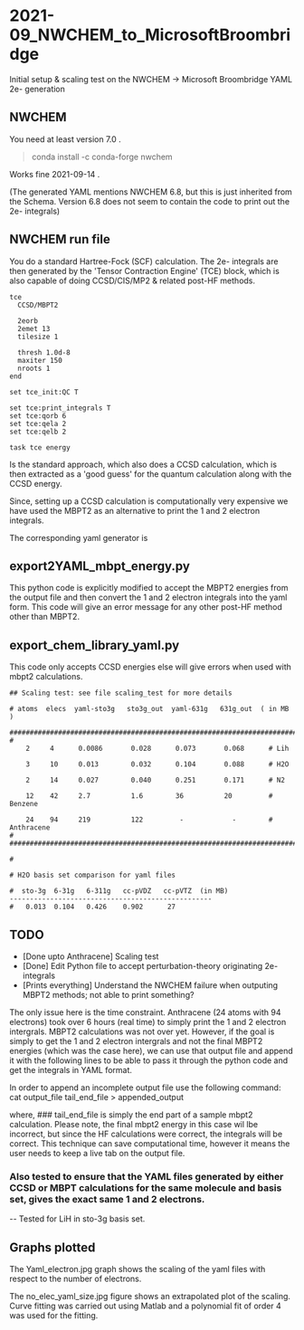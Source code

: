 # 2021-09_NWCHEM_to_MicrosoftBroombridge
Initial setup &amp; scaling test on the NWCHEM -> Microsoft Broombridge YAML 2e- generation

## NWCHEM

You need at least version 7.0 .

> conda install -c conda-forge nwchem

Works fine 2021-09-14 .

(The generated YAML mentions NWCHEM 6.8, but this is just inherited from the Schema. Version 6.8 does not seem to contain the code to print out the 2e- integrals)

## NWCHEM run file

You do a standard Hartree-Fock (SCF) calculation. 
The 2e- integrals are then generated by the 'Tensor Contraction Engine' (TCE) block, which is also capable of doing CCSD/CIS/MP2 & related post-HF methods. 

```
tce
  CCSD/MBPT2 

  2eorb
  2emet 13
  tilesize 1

  thresh 1.0d-8
  maxiter 150
  nroots 1  
end

set tce_init:QC T

set tce:print_integrals T
set tce:qorb 6       
set tce:qela 2 
set tce:qelb 2

task tce energy
```

Is the standard approach, which also does a CCSD calculation, which is then extracted as a 'good guess' for the quantum calculation along with the CCSD energy.

Since, setting up a CCSD calculation is computationally very expensive we have used the MBPT2 as an alternative to print the 1 and 2 electron integrals. 

The corresponding yaml generator is
## export2YAML_mbpt_energy.py 

This python code is explicitly modified to accept the MBPT2 energies from the output file and then convert the 1 and 2 electron integrals into the yaml form. 
This code will give an error message for any other post-HF method other than MBPT2.

## export_chem_library_yaml.py
This code only accepts CCSD energies else will give errors when used with mbpt2 calculations.

```
## Scaling test: see file scaling_test for more details

# atoms  elecs  yaml-sto3g   sto3g_out  yaml-631g   631g_out  ( in MB )

#########################################################################
#
    2     4      0.0086       0.028      0.073       0.068      # Lih

    3     10     0.013        0.032      0.104       0.088      # H2O

    2     14     0.027        0.040      0.251       0.171      # N2

    12    42     2.7          1.6        36          20         # Benzene

    24    94     219          122         -            -        # Anthracene
#
#########################################################################

#

# H2O basis set comparison for yaml files

#  sto-3g  6-31g   6-311g   cc-pVDZ   cc-pVTZ  (in MB)
--------------------------------------------------
#   0.013  0.104   0.426    0.902      27
```

## TODO

 - [Done upto Anthracene] Scaling test
 - [Done] Edit Python file to accept perturbation-theory originating 2e- integrals
 - [Prints everything] Understand the NWCHEM failure when outputing MBPT2 methods; not able to print something?

The only issue here is the time constraint. 
Anthracene (24 atoms with 94 electrons) took over 6 hours (real time) to simply print the 1 and 2 electron intergrals. MBPT2 calculations was not over yet. 
However, if the goal is simply to get the 1 and 2 electron intergrals and not the final MBPT2 energies (which was the case here), we can use that output file and append it with the following lines to be able to pass it through the python code and get the integrals in YAML format. 

In order to append an incomplete output file use the following command:
cat output_file tail_end_file > appended_output 

where, ### tail_end_file is simply the end part of a sample mbpt2 calculation. Please note, the final mbpt2 energy in this case wil lbe incorrect, but since the HF calculations were correct, the integrals will be correct. 
This technique can save computational time, however it means the user needs to keep a live tab on the output file. 

### Also tested to ensure that the YAML files generated by either CCSD or MBPT calculations for the same molecule and basis set, gives the exact same 1 and 2 electrons.
-- Tested for LiH in sto-3g basis set.


## Graphs plotted

The Yaml_electron.jpg graph shows the scaling of the yaml files with respect to the number of electrons. 

The no_elec_yaml_size.jpg figure shows an extrapolated plot of the scaling. Curve fitting was carried out using Matlab and a polynomial fit of order 4 was used for the fitting. 
